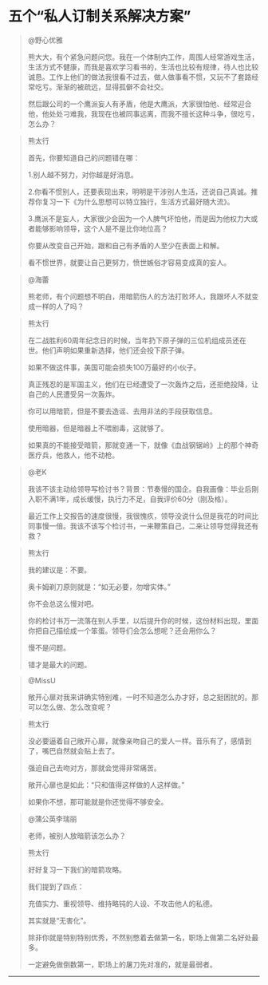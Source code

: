 # 五个“私人订制关系解决方案”

> @野心优雅
> 
> 熊大大，有个紧急问题问您。我在一个体制内工作，周围人经常游戏生活，生活方式不健康，而我是喜欢学习看书的，生活也比较有规律，待人也比较诚恳。工作上他们的做法我很看不过去，做人做事看不惯，又玩不了套路经常吃亏。渐渐的被疏远，显得孤僻不会社交。
> 
> 然后跟公司的一个鹰派妄人有矛盾，他是大鹰派，大家很怕他、经常迎合他，他处处刁难我，我现在也被同事远离，而我不擅长这种斗争，很吃亏，怎么办？

> 熊太行
> 
> 首先，你要知道自己的问题错在哪：
> 
> 1.别人越不努力，对你越是好消息。
> 
> 2.你看不惯别人，还要表现出来，明明是干涉别人生活，还说自己真诚。推荐你复习一下《为什么思想可以特立独行，生活方式最好随大流》。
> 
> 3.鹰派不是妄人，大家很少会因为一个人脾气坏怕他，而是因为他权力大或者能够影响领导，这个人是不是比你地位高？
> 
> 你要从改变自己开始，跟和自己有矛盾的人至少在表面上和解。
> 
> 看不惯世界，就要让自己更努力，愤世嫉俗才容易变成真的妄人。

> @海蕾
> 
> 熊老师，有个问题想不明白，用暗箭伤人的方法打败坏人，我跟坏人不就变成一样的人了吗？

> 熊太行
> 
> 在二战胜利60周年纪念日的时候，当年扔下原子弹的三位机组成员还在世。他们声明如果重新选择，他们还会投下原子弹。
> 
> 如果不做这件事，美国可能会损失100万最好的小伙子。
> 
> 真正残忍的是军国主义，他们在已经遭受了一次轰炸之后，还拒绝投降，让自己的人民遭受另一次轰炸。
> 
> 你可以用暗箭，但是不要去造谣、去用非法的手段获取信息。
> 
> 使用暗器，但是暗器上不喂剧毒，这就够了。
> 
> 如果真的不能接受暗箭，那就变通一下，就像《血战钢锯岭》上的那个神奇医疗兵，他救人，他不动枪。

> @老K
> 
> 我该不该主动给领导写检讨书？背景：节奏慢的国企。自我画像：毕业后刚入职不满1年，成长缓慢，执行力不足，自我评价60分（刚及格）。
> 
> 最近工作上交报告的速度很慢，我很愧疚，领导没说什么但是我花的时间比同事慢一倍。我该不该写个检讨书，一来鞭策自己，二来让领导觉得我还有救？

> 熊太行
> 
> 我的建议是：不要。
> 
> 奥卡姆剃刀原则就是：“如无必要，勿增实体。”
> 
> 你不会总这么慢对吧。
> 
> 你的检讨书万一流落在别人手里，以后提升你的时候，这份材料出现，里面你把自己描绘成一个笨蛋。领导们会怎么想呢？还会用你么？
> 
> 慢不是问题。
> 
> 错才是最大的问题。

> @MissU
> 
> 敞开心扉对我来讲确实特别难，一时不知道怎么办才好，总之挺困扰的。那可以怎么做、怎么改变呢？

> 熊太行
> 
> 没必要逼着自己敞开心扉，就像亲吻自己的爱人一样。音乐有了，感情到了，嘴巴自然就会贴上去了。
> 
> 强迫自己去吻对方，那就会觉得非常痛苦。
> 
> 敞开心扉也是如此：“只和值得这样做的人这样做。”
> 
> 如果你不想，那可能就是你还觉得不够安全。

> @蒲公英李瑞丽
> 
> 老师，被别人放暗箭该怎么办？

> 熊太行
> 
> 好好复习一下我们的暗箭攻略。
> 
> 我们提到了四点：
> 
> 充值实力、重视领导、维持略钝的人设、不攻击他人的私德。
> 
> 其实就是“无害化”。
> 
> 除非你就是特别特别优秀，不然别憋着去做第一名，职场上做第二名好处最多。
> 
> 一定避免做倒数第一，职场上的屠刀先对准的，就是最弱者。

---
